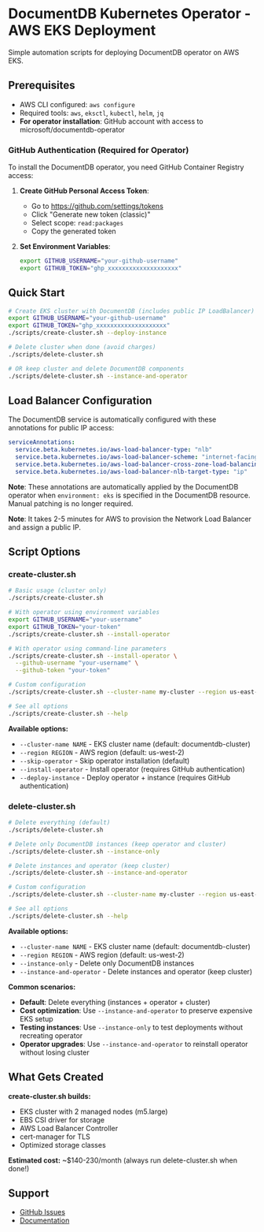 # DocumentDB Kubernetes Operator - AWS EKS Deployment

Simple automation scripts for deploying DocumentDB operator on AWS EKS.

## Prerequisites

- AWS CLI configured: `aws configure`
- Required tools: `aws`, `eksctl`, `kubectl`, `helm`, `jq`
- **For operator installation**: GitHub account with access to microsoft/documentdb-operator

### GitHub Authentication (Required for Operator)

To install the DocumentDB operator, you need GitHub Container Registry access:

1. **Create GitHub Personal Access Token**:
   - Go to https://github.com/settings/tokens
   - Click "Generate new token (classic)"
   - Select scope: `read:packages`
   - Copy the generated token

2. **Set Environment Variables**:
   ```bash
   export GITHUB_USERNAME="your-github-username"
   export GITHUB_TOKEN="ghp_xxxxxxxxxxxxxxxxxxxx"
   ```

## Quick Start

```bash
# Create EKS cluster with DocumentDB (includes public IP LoadBalancer)
export GITHUB_USERNAME="your-github-username"
export GITHUB_TOKEN="ghp_xxxxxxxxxxxxxxxxxxxx"
./scripts/create-cluster.sh --deploy-instance

# Delete cluster when done (avoid charges)
./scripts/delete-cluster.sh

# OR keep cluster and delete DocumentDB components
./scripts/delete-cluster.sh --instance-and-operator
```

## Load Balancer Configuration

The DocumentDB service is automatically configured with these annotations for public IP access:

```yaml
serviceAnnotations:
  service.beta.kubernetes.io/aws-load-balancer-type: "nlb"
  service.beta.kubernetes.io/aws-load-balancer-scheme: "internet-facing"
  service.beta.kubernetes.io/aws-load-balancer-cross-zone-load-balancing-enabled: "true"
  service.beta.kubernetes.io/aws-load-balancer-nlb-target-type: "ip"
```

**Note**: These annotations are automatically applied by the DocumentDB operator when `environment: eks` is specified in the DocumentDB resource. Manual patching is no longer required.

**Note**: It takes 2-5 minutes for AWS to provision the Network Load Balancer and assign a public IP.

## Script Options

### create-cluster.sh
```bash
# Basic usage (cluster only)
./scripts/create-cluster.sh

# With operator using environment variables
export GITHUB_USERNAME="your-username"
export GITHUB_TOKEN="your-token"
./scripts/create-cluster.sh --install-operator

# With operator using command-line parameters
./scripts/create-cluster.sh --install-operator \
  --github-username "your-username" \
  --github-token "your-token"

# Custom configuration
./scripts/create-cluster.sh --cluster-name my-cluster --region us-east-1

# See all options
./scripts/create-cluster.sh --help
```

**Available options:**
- `--cluster-name NAME` - EKS cluster name (default: documentdb-cluster)
- `--region REGION` - AWS region (default: us-west-2)
- `--skip-operator` - Skip operator installation (default)
- `--install-operator` - Install operator (requires GitHub authentication)
- `--deploy-instance` - Deploy operator + instance (requires GitHub authentication)

### delete-cluster.sh
```bash
# Delete everything (default)
./scripts/delete-cluster.sh

# Delete only DocumentDB instances (keep operator and cluster)
./scripts/delete-cluster.sh --instance-only

# Delete instances and operator (keep cluster)
./scripts/delete-cluster.sh --instance-and-operator

# Custom configuration  
./scripts/delete-cluster.sh --cluster-name my-cluster --region us-east-1

# See all options
./scripts/delete-cluster.sh --help
```

**Available options:**
- `--cluster-name NAME` - EKS cluster name (default: documentdb-cluster)
- `--region REGION` - AWS region (default: us-west-2)
- `--instance-only` - Delete only DocumentDB instances
- `--instance-and-operator` - Delete instances and operator (keep cluster)

**Common scenarios:**
- **Default**: Delete everything (instances + operator + cluster)
- **Cost optimization**: Use `--instance-and-operator` to preserve expensive EKS setup
- **Testing instances**: Use `--instance-only` to test deployments without recreating operator
- **Operator upgrades**: Use `--instance-and-operator` to reinstall operator without losing cluster

## What Gets Created

**create-cluster.sh builds:**
- EKS cluster with 2 managed nodes (m5.large)
- EBS CSI driver for storage
- AWS Load Balancer Controller
- cert-manager for TLS
- Optimized storage classes

**Estimated cost:** ~$140-230/month (always run delete-cluster.sh when done!)

## Support

- [GitHub Issues](https://github.com/microsoft/documentdb-kubernetes-operator/issues)
- [Documentation](https://microsoft.github.io/documentdb-kubernetes-operator)